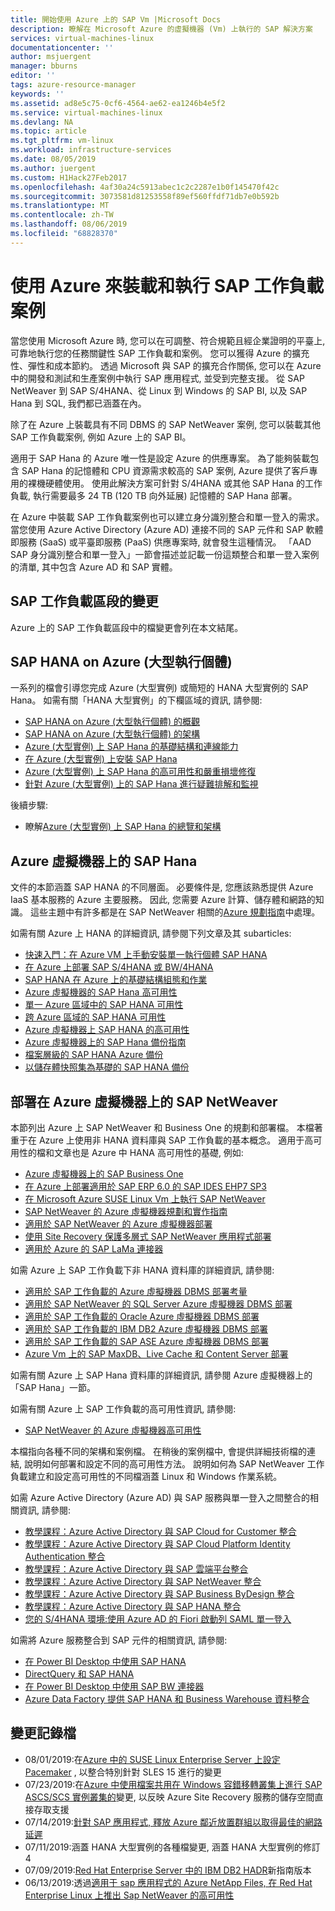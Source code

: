 ```yaml
---
title: 開始使用 Azure 上的 SAP Vm |Microsoft Docs
description: 瞭解在 Microsoft Azure 的虛擬機器 (Vm) 上執行的 SAP 解決方案
services: virtual-machines-linux
documentationcenter: ''
author: msjuergent
manager: bburns
editor: ''
tags: azure-resource-manager
keywords: ''
ms.assetid: ad8e5c75-0cf6-4564-ae62-ea1246b4e5f2
ms.service: virtual-machines-linux
ms.devlang: NA
ms.topic: article
ms.tgt_pltfrm: vm-linux
ms.workload: infrastructure-services
ms.date: 08/05/2019
ms.author: juergent
ms.custom: H1Hack27Feb2017
ms.openlocfilehash: 4af30a24c5913abec1c2c2287e1b0f145470f42c
ms.sourcegitcommit: 3073581d81253558f89ef560ffdf71db7e0b592b
ms.translationtype: MT
ms.contentlocale: zh-TW
ms.lasthandoff: 08/06/2019
ms.locfileid: "68828370"
---
```

# <a name="use-azure-to-host-and-run-sap-workload-scenarios"></a>使用 Azure 來裝載和執行 SAP 工作負載案例

當您使用 Microsoft Azure 時, 您可以在可調整、符合規範且經企業證明的平臺上, 可靠地執行您的任務關鍵性 SAP 工作負載和案例。 您可以獲得 Azure 的擴充性、彈性和成本節約。 透過 Microsoft 與 SAP 的擴充合作關係, 您可以在 Azure 中的開發和測試和生產案例中執行 SAP 應用程式, 並受到完整支援。 從 SAP NetWeaver 到 SAP S/4HANA、從 Linux 到 Windows 的 SAP BI, 以及 SAP Hana 到 SQL, 我們都已涵蓋在內。

除了在 Azure 上裝載具有不同 DBMS 的 SAP NetWeaver 案例, 您可以裝載其他 SAP 工作負載案例, 例如 Azure 上的 SAP BI。 

適用于 SAP Hana 的 Azure 唯一性是設定 Azure 的供應專案。 為了能夠裝載包含 SAP Hana 的記憶體和 CPU 資源需求較高的 SAP 案例, Azure 提供了客戶專用的裸機硬體使用。 使用此解決方案可針對 S/4HANA 或其他 SAP Hana 的工作負載, 執行需要最多 24 TB (120 TB 向外延展) 記憶體的 SAP Hana 部署。 

在 Azure 中裝載 SAP 工作負載案例也可以建立身分識別整合和單一登入的需求。 當您使用 Azure Active Directory (Azure AD) 連接不同的 SAP 元件和 SAP 軟體即服務 (SaaS) 或平臺即服務 (PaaS) 供應專案時, 就會發生這種情況。 「AAD SAP 身分識別整合和單一登入」一節會描述並記載一份這類整合和單一登入案例的清單, 其中包含 Azure AD 和 SAP 實體。

## <a name="changes-to-the-sap-workload-section"></a>SAP 工作負載區段的變更
Azure 上的 SAP 工作負載區段中的檔變更會列在本文結尾。


## <a name="sap-hana-on-azure-large-instances"></a>SAP HANA on Azure (大型執行個體)

一系列的檔會引導您完成 Azure (大型實例) 或簡短的 HANA 大型實例的 SAP Hana。 如需有關「HANA 大型實例」的下欄區域的資訊, 請參閱:

- [SAP HANA on Azure (大型執行個體) 的概觀](https://docs.microsoft.com/azure/virtual-machines/workloads/sap/hana-overview-architecture)
- [SAP HANA on Azure (大型執行個體) 的架構](https://docs.microsoft.com/azure/virtual-machines/workloads/sap/hana-architecture)
- [Azure (大型實例) 上 SAP Hana 的基礎結構和連線能力](https://docs.microsoft.com/azure/virtual-machines/workloads/sap/hana-overview-infrastructure-connectivity)
- [在 Azure (大型實例) 上安裝 SAP Hana](https://docs.microsoft.com/azure/virtual-machines/workloads/sap/hana-installation)
- [Azure (大型實例) 上 SAP Hana 的高可用性和嚴重損壞修復](https://docs.microsoft.com/azure/virtual-machines/workloads/sap/hana-overview-high-availability-disaster-recovery)
- [針對 Azure (大型實例) 上的 SAP Hana 進行疑難排解和監視](https://docs.microsoft.com/azure/virtual-machines/workloads/sap/troubleshooting-monitoring)

後續步驟:

- 瞭解[Azure (大型實例) 上 SAP Hana 的總覽和架構](https://docs.microsoft.com/azure/virtual-machines/workloads/sap/hana-overview-architecture)



## <a name="sap-hana-on-azure-virtual-machines"></a>Azure 虛擬機器上的 SAP Hana
文件的本節涵蓋 SAP HANA 的不同層面。 必要條件是, 您應該熟悉提供 Azure IaaS 基本服務的 Azure 主要服務。 因此, 您需要 Azure 計算、儲存體和網路的知識。 這些主題中有許多都是在 SAP NetWeaver 相關的[Azure 規劃指南](https://docs.microsoft.com/azure/virtual-machines/workloads/sap/planning-guide)中處理。 

如需有關 Azure 上 HANA 的詳細資訊, 請參閱下列文章及其 subarticles:

- [快速入門：在 Azure VM 上手動安裝單一執行個體 SAP HANA](https://docs.microsoft.com/azure/virtual-machines/workloads/sap/hana-get-started)
- [在 Azure 上部署 SAP S/4HANA 或 BW/4HANA](https://docs.microsoft.com/azure/virtual-machines/workloads/sap/cal-s4h)
- [SAP HANA 在 Azure 上的基礎結構組態和作業](https://docs.microsoft.com/azure/virtual-machines/workloads/sap/hana-vm-operations)
- [Azure 虛擬機器的 SAP Hana 高可用性](https://docs.microsoft.com/azure/virtual-machines/workloads/sap/sap-hana-availability-overview)
- [單一 Azure 區域中的 SAP HANA 可用性](https://docs.microsoft.com/azure/virtual-machines/workloads/sap/sap-hana-availability-one-region)
- [跨 Azure 區域的 SAP HANA 可用性](https://docs.microsoft.com/azure/virtual-machines/workloads/sap/sap-hana-availability-across-regions)
- [Azure 虛擬機器上 SAP HANA 的高可用性](https://docs.microsoft.com/azure/virtual-machines/workloads/sap/sap-hana-high-availability)
- [Azure 虛擬機器上的 SAP Hana 備份指南](https://docs.microsoft.com/azure/virtual-machines/workloads/sap/sap-hana-backup-guide)
- [檔案層級的 SAP HANA Azure 備份](https://docs.microsoft.com/azure/virtual-machines/workloads/sap/sap-hana-backup-file-level)
- [以儲存體快照集為基礎的 SAP HANA 備份](https://docs.microsoft.com/azure/virtual-machines/workloads/sap/sap-hana-backup-storage-snapshots)

 

## <a name="sap-netweaver-deployed-on-azure-virtual-machines"></a>部署在 Azure 虛擬機器上的 SAP NetWeaver
本節列出 Azure 上 SAP NetWeaver 和 Business One 的規劃和部署檔。 本檔著重于在 Azure 上使用非 HANA 資料庫與 SAP 工作負載的基本概念。 適用于高可用性的檔和文章也是 Azure 中 HANA 高可用性的基礎, 例如:

- [Azure 虛擬機器上的 SAP Business One](https://docs.microsoft.com/azure/virtual-machines/workloads/sap/business-one-azure)
- [在 Azure 上部署適用於 SAP ERP 6.0 的 SAP IDES EHP7 SP3](https://docs.microsoft.com/azure/virtual-machines/workloads/sap/cal-ides-erp6-erp7-sp3-sql)
- [在 Microsoft Azure SUSE Linux Vm 上執行 SAP NetWeaver](https://docs.microsoft.com/azure/virtual-machines/workloads/sap/suse-quickstart)
- [SAP NetWeaver 的 Azure 虛擬機器規劃和實作指南](https://docs.microsoft.com/azure/virtual-machines/workloads/sap/planning-guide)
- [適用於 SAP NetWeaver 的 Azure 虛擬機器部署](https://docs.microsoft.com/azure/virtual-machines/workloads/sap/deployment-guide)
- [使用 Site Recovery 保護多層式 SAP NetWeaver 應用程式部署](https://docs.microsoft.com/azure/site-recovery/site-recovery-sap)
- [適用於 Azure 的 SAP LaMa 連接器](https://docs.microsoft.com/azure/virtual-machines/workloads/sap/lama-installation)

如需 Azure 上 SAP 工作負載下非 HANA 資料庫的詳細資訊, 請參閱:

- [適用於 SAP 工作負載的 Azure 虛擬機器 DBMS 部署考量](https://docs.microsoft.com/azure/virtual-machines/workloads/sap/dbms_guide_general)
- [適用於 SAP NetWeaver 的 SQL Server Azure 虛擬機器 DBMS 部署](https://docs.microsoft.com/azure/virtual-machines/workloads/sap/dbms_guide_sqlserver)
- [適用於 SAP 工作負載的 Oracle Azure 虛擬機器 DBMS 部署](https://docs.microsoft.com/azure/virtual-machines/workloads/sap/dbms_guide_oracle)
- [適用於 SAP 工作負載的 IBM DB2 Azure 虛擬機器 DBMS 部署](https://docs.microsoft.com/azure/virtual-machines/workloads/sap/dbms_guide_ibm)
- [適用於 SAP 工作負載的 SAP ASE Azure 虛擬機器 DBMS 部署](https://docs.microsoft.com/azure/virtual-machines/workloads/sap/dbms_guide_sapase)
- [Azure Vm 上的 SAP MaxDB、Live Cache 和 Content Server 部署](https://docs.microsoft.com/azure/virtual-machines/workloads/sap/dbms_guide_maxdb)

如需有關 Azure 上 SAP Hana 資料庫的詳細資訊, 請參閱 Azure 虛擬機器上的「SAP Hana」一節。

如需有關 Azure 上 SAP 工作負載的高可用性資訊, 請參閱:

- [SAP NetWeaver 的 Azure 虛擬機器高可用性](https://docs.microsoft.com/azure/virtual-machines/workloads/sap/sap-high-availability-guide-start)

本檔指向各種不同的架構和案例檔。 在稍後的案例檔中, 會提供詳細技術檔的連結, 說明如何部署和設定不同的高可用性方法。 說明如何為 SAP NetWeaver 工作負載建立和設定高可用性的不同檔涵蓋 Linux 和 Windows 作業系統。


如需 Azure Active Directory (Azure AD) 與 SAP 服務與單一登入之間整合的相關資訊, 請參閱:

- [教學課程：Azure Active Directory 與 SAP Cloud for Customer 整合](https://docs.microsoft.com/azure/active-directory/saas-apps/sap-customer-cloud-tutorial?toc=%2fazure%2fvirtual-machines%2fworkloads%2fsap%2ftoc.json)
- [教學課程：Azure Active Directory 與 SAP Cloud Platform Identity Authentication 整合](https://docs.microsoft.com/azure/active-directory/saas-apps/sap-hana-cloud-platform-identity-authentication-tutorial?toc=%2fazure%2fvirtual-machines%2fworkloads%2fsap%2ftoc.json)
- [教學課程：Azure Active Directory 與 SAP 雲端平台整合](https://docs.microsoft.com/azure/active-directory/saas-apps/sap-hana-cloud-platform-tutorial?toc=%2fazure%2fvirtual-machines%2fworkloads%2fsap%2ftoc.json)
- [教學課程：Azure Active Directory 與 SAP NetWeaver 整合](https://docs.microsoft.com/azure/active-directory/saas-apps/sap-netweaver-tutorial?toc=%2fazure%2fvirtual-machines%2fworkloads%2fsap%2ftoc.json)
- [教學課程：Azure Active Directory 與 SAP Business ByDesign 整合](https://docs.microsoft.com/azure/active-directory/saas-apps/sapbusinessbydesign-tutorial?toc=%2fazure%2fvirtual-machines%2fworkloads%2fsap%2ftoc.json)
- [教學課程：Azure Active Directory 與 SAP HANA 整合](https://docs.microsoft.com/azure/active-directory/saas-apps/saphana-tutorial?toc=%2fazure%2fvirtual-machines%2fworkloads%2fsap%2ftoc.json)
- [您的 S/4HANA 環境:使用 Azure AD 的 Fiori 啟動列 SAML 單一登入](https://blogs.sap.com/2017/02/20/your-s4hana-environment-part-7-fiori-launchpad-saml-single-sing-on-with-azure-ad/)

如需將 Azure 服務整合到 SAP 元件的相關資訊, 請參閱:

- [在 Power BI Desktop 中使用 SAP HANA](https://docs.microsoft.com/power-bi/desktop-sap-hana)
- [DirectQuery 和 SAP HANA](https://docs.microsoft.com/power-bi/desktop-directquery-sap-hana)
- [在 Power BI Desktop 中使用 SAP BW 連接器](https://docs.microsoft.com/power-bi/desktop-sap-bw-connector) 
- [Azure Data Factory 提供 SAP HANA 和 Business Warehouse 資料整合](https://azure.microsoft.com/blog/azure-data-factory-offer-sap-hana-and-business-warehouse-data-integration)


## <a name="change-log"></a>變更記錄檔

- 08/01/2019:在[Azure 中的 SUSE Linux Enterprise Server 上設定 Pacemaker](https://docs.microsoft.com/en-us/azure/virtual-machines/workloads/sap/high-availability-guide-suse-pacemaker) , 以整合特別針對 SLES 15 進行的變更 
- 07/23/2019:在[Azure 中使用檔案共用在 Windows 容錯移轉叢集上進行 SAP ASCS/SCS 實例叢集的](sap-high-availability-guide-wsfc-file-share.md)變更, 以反映 Azure Site Recovery 服務的儲存空間直接存取支援
- 07/14/2019:[針對 SAP 應用程式, 釋放 Azure 鄰近放置群組以取得最佳的網路延遲](sap-proximity-placement-scenarios.md)
- 07/11/2019:涵蓋 HANA 大型實例的各種檔變更, 涵蓋 HANA 大型實例的修訂4
- 07/09/2019:[Red Hat Enterprise Server 中的 IBM DB2 HADR](high-availability-guide-rhel-ibm-db2-luw.md)新指南版本
- 06/13/2019:透過[適用于 sap 應用程式的 Azure NetApp Files, 在 Red Hat Enterprise Linux 上推出 Sap NetWeaver 的高可用性](high-availability-guide-rhel-netapp-files.md)



